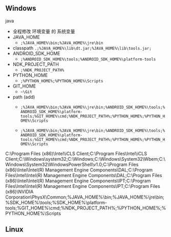 ## Windows
java
- 全程修改 环境变量 的 系统变量
- JAVA_HOME
    - `;%JAVA_HOME%\bin;%JAVA_HOME%\jre\bin`
- classpath `.;%JAVA_HOME%\lib\dt.jar;%JAVA_HOME%\lib\tools.jar;`
- ANDROID_SDK_HOME
    - `;%ANDROID_SDK_HOME%\tools;%ANDROID_SDK_HOME%\platform-tools`
- NDK_PROJECT_PATH
    - `;%NDK_PROJECT_PATH%`
- PYTHON_HOME    
    - `;%PYTHON_HOME%;%PYTHON_HOME%\Scripts`
- GIT_HOME
    - `~\Git`    
- path (add)
    - `;%JAVA_HOME%\bin;%JAVA_HOME%\jre\bin;%ANDROID_SDK_HOME%\tools;%ANDROID_SDK_HOME%\platform-tools;%GIT_HOME%\cmd;%NDK_PROJECT_PATH%;%PYTHON_HOME%;%PYTHON_HOME%\Scripts`

    - `;%JAVA_HOME%\bin;%JAVA_HOME%\jre\bin;%ANDROID_SDK_HOME%\tools;%ANDROID_SDK_HOME%\platform-tools;%GIT_HOME%\cmd;%NDK_PROJECT_PATH%;%PYTHON_HOME%;%PYTHON_HOME%\Scripts`

C:\Program Files (x86)\Intel\iCLS Client\;C:\Program Files\Intel\iCLS Client\;C:\Windows\system32;C:\Windows;C:\Windows\System32\Wbem;C:\Windows\System32\WindowsPowerShell\v1.0\;C:\Program Files (x86)\Intel\Intel(R) Management Engine Components\DAL;C:\Program Files\Intel\Intel(R) Management Engine Components\DAL;C:\Program Files (x86)\Intel\Intel(R) Management Engine Components\IPT;C:\Program Files\Intel\Intel(R) Management Engine Components\IPT;C:\Program Files (x86)\NVIDIA Corporation\PhysX\Common;%JAVA_HOME%\bin;%JAVA_HOME%\jre\bin;%SDK_HOME%\tools;%SDK_HOME%\platform-tools;%GIT_HOME%\cmd;%NDK_PROJECT_PATH%;%PYTHON_HOME%;%PYTHON_HOME%\Scripts

## Linux

